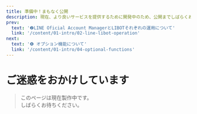 ```yaml
---
title: 準備中！まもなく公開
description: 現在、より良いサービスを提供するために開発中のため、公開までしばらくお待ちください。
prev:
  text: '❷LINE Oficial Account ManagerとLIBOTそれぞれの運用について'
  link: '/content/01-intro/02-line-libot-operation'
next:
  text: '❹ オプション機能について'
  link: '/content/01-intro/04-optional-functions'
---
```


# ご迷惑をおかけしています

> このページは現在製作中です。  
> しばらくお待ちください。

